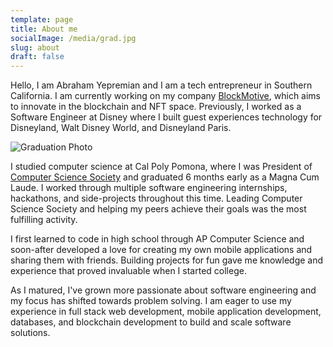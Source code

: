 ```yaml
---
template: page
title: About me
socialImage: /media/grad.jpg
slug: about
draft: false
---
```

Hello, I am Abraham Yepremian and I am a tech entrepreneur in Southern California. I am currently working on my company [BlockMotive](https://blockmotive.com/), which aims to innovate in the blockchain and NFT space.  Previously, I worked as a Software Engineer at Disney where I built guest experiences technology for Disneyland, Walt Disney World, and Disneyland Paris.

![Graduation Photo](/media/grad.jpg)

I studied computer science at Cal Poly Pomona, where I was President of [Computer Science Society](https://cppcss.club) and graduated 6 months early as a Magna Cum Laude. I worked through multiple software engineering internships, hackathons, and side-projects throughout this time. Leading Computer Science Society and helping my peers achieve their goals was the most fulfilling activity.

I first learned to code in high school through AP Computer Science and soon-after developed a love for creating my own mobile applications and sharing them with friends. Building projects for fun gave me knowledge and experience that proved invaluable when I started college.

As I matured, I've grown more passionate about software engineering and my focus has shifted towards problem solving. I am eager to use my experience in full stack web development, mobile application development, databases, and blockchain development to build and scale software solutions.